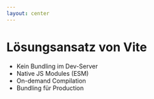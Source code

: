```yaml
---
layout: center
---
```


# Lösungsansatz von Vite

<v-clicks>

* Kein Bundling im Dev-Server
* Native JS Modules (ESM)
* On-demand Compilation
* Bundling für Production

</v-clicks>

<!--
* Browser lädt nur importierte Module
* Lokal sehr schnell (kein Round-Trip durchs Internet)
* Vite als "Middleware" für bestimmte Dateien (.vue, .scss, …)
-->
